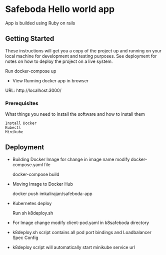 # Safeboda Hello world app 

App is builded using Ruby on rails 

## Getting Started

These instructions will get you a copy of the project up and running on your local machine for development and testing purposes. See deployment for notes on how to deploy the project on a live system.

Run docker-compose up

* View Running docker app in browser

URL: http://localhost:3000/

### Prerequisites

What things you need to install the software and how to install them

```
Install Docker 
Kubectl
Minikube
```

## Deployment

* Building Docker Image for change in image name modify docker-compose.yaml file

	docker-compose build 

* Moving Image to Docker Hub

	docker push imkalirajan/safeboda-app

* Kubernetes deploy

	Run sh k8deploy.sh

* For Image change modify client-pod.yaml in k8safeboda directory

* k8deploy.sh script contains all pod port bindings and Loadbalancer Spec Config

* k8deploy script will automatically start minikube service url  

